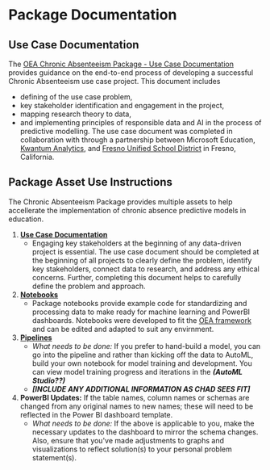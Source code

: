 # Package Documentation

## Use Case Documentation

The [OEA Chronic Absenteeism Package - Use Case Documentation](https://github.com/cstohlmann/oea-at-risk-package/blob/d52b29fa918a95c6cb084e70f54a9a6aa2cdf00e/Chronic_Absenteeism/docs/OEA%20Chronic%20Abs%20Package%20-%20Use%20Case%20Doc.pdf) provides guidance on the end-to-end process of developing a successful Chronic Absenteeism use case project. This document includes 
 - defining of the use case problem,
 - key stakeholder identification and engagement in the project,
 - mapping research theory to data,
 - and implementing principles of responsible data and AI in the process of predictive modelling. 
The use case document was completed in collaboration with through a partnership between Microsoft Education, [Kwantum Analytics](https://www.kwantumanalytics.com/), and [Fresno Unified School District](https://www.fresnounified.org/) in Fresno, California.

## Package Asset Use Instructions

The Chronic Absenteeism Package provides multiple assets to help accellerate the implementation of chronic absence predictive models in education.

1. <strong>[Use Case Documentation](https://github.com/cstohlmann/oea-at-risk-package/blob/d52b29fa918a95c6cb084e70f54a9a6aa2cdf00e/Chronic_Absenteeism/docs/OEA%20Chronic%20Abs%20Package%20-%20Use%20Case%20Doc.pdf)</strong> 
      * Engaging key stakeholders at the beginning of any data-driven project is essential. The use case document should be completed at the beginning of all projects to clearly define the problem, identify key stakeholders, connect data to research, and address any ethical concerns. Further, completing this document helps to carefully define the problem and approach.
2. <strong>[Notebooks](https://github.com/cstohlmann/oea-at-risk-package/blob/e5bb16c5e7d920c79d99a4112943e92081792817/Chronic_Absenteeism/notebooks/readme.md)</strong> 
      * Package notebooks provide example code for standardizing and processing data to make ready for machine learning and PowerBI dashboards. Notebooks were developed to fit the [OEA framework](https://github.com/microsoft/OpenEduAnalytics/blob/07aa28a00b36a1822b69a11b1ac04f0748d1b675/framework/notebook/OEA_py.ipynb) and can be edited and adapted to suit any envirnment. 
3. <strong>[Pipelines](https://github.com/cstohlmann/oea-at-risk-package/blob/04bc44c2e09e07bc617f91eb403c372ae3aab70d/Chronic_Absenteeism/pipelines/readme.md)</strong> 
      * <em>What needs to be done:</em> If you prefer to hand-build a model, you can go into the pipeline and rather than kicking off the data to AutoML, build your own notebook for model training and development. You can view model training progress and iterations in the <strong><em>(AutoML Studio??)</strong></em>
      * <strong><em>[INCLUDE ANY ADDITIONAL INFORMATION AS CHAD SEES FIT]</strong></em>
4. <strong>PowerBI Updates:</strong> If the table names, column names or schemas are changed from any original names to new names; these will need to be reflected in the Power BI dashboard template.
      * <em>What needs to be done:</em> If the above is applicable to you, make the necessary updates to the dashboard to mirror the schema changes. Also, ensure that you've made adjustments to graphs and visualizations to reflect solution(s) to your personal problem statement(s).

